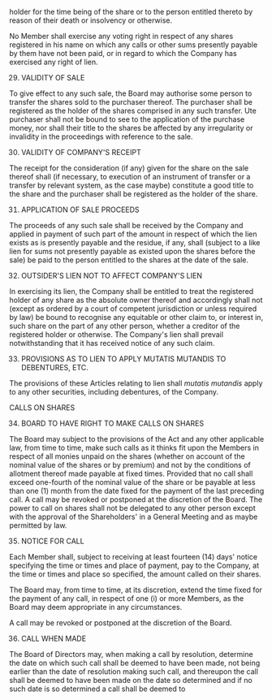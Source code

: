 holder for the time being of the share or to the person entitled thereto by reason of their death or insolvency or otherwise.

No Member shall exercise any voting right in respect of any shares registered in his name on which any calls or other sums presently payable by them have not been paid, or in regard to which the Company has exercised any right of lien.

29. VALIDITY OF SALE

To give effect to any such sale, the Board may authorise some person to transfer the shares sold to the purchaser thereof. The purchaser shall be registered as the holder of the shares comprised in any such transfer. Ute purchaser shall not be bound to see to the application of the purchase money, nor shall their title to the shares be affected by any irregularity or invalidity in the proceedings with reference to the sale.

30. VALIDITY OF COMPANY'S RECEIPT

The receipt for the consideration (if any) given for the share on the sale thereof shall (if necessary, to execution of an instrument of transfer or a transfer by relevant system, as the case maybe) constitute a good title to the share and the purchaser shall be registered as the holder of the share.

31. APPLICATION OF SALE PROCEEDS

The proceeds of any such sale shall be received by the Company and applied in payment of such part of the amount in respect of which the lien exists as is presently payable and the residue, if any, shall (subject to a like lien for sums not presently payable as existed upon the shares before the sale) be paid to the person entitled to the shares at the date of the sale.

32. OUTSIDER'S LIEN NOT TO AFFECT COMPANY'S LIEN

In exercising its lien, the Company shall be entitled to treat the registered holder of any share as the absolute owner thereof and accordingly shall not (except as ordered by a court of competent jurisdiction or unless required by law) be bound to recognise any equitable or other claim to, or interest in, such share on the part of any other person, whether a creditor of the registered holder or otherwise. The Company's lien shall prevail notwithstanding that it has received notice of any such claim.

33. PROVISIONS AS TO LIEN TO APPLY MUTATIS MUTANDIS TO DEBENTURES, ETC.

The provisions of these Articles relating to lien shall *mutatis mutandis* apply to any other securities, including debentures, of the Company.

CALLS ON SHARES

34. BOARD TO HAVE RIGHT TO MAKE CALLS ON SHARES

The Board may subject to the provisions of the Act and any other applicable law, from time to time, make such calls as it thinks fit upon the Members in respect of all monies unpaid on the shares (whether on account of the nominal value of the shares or by premium) and not by the conditions of allotment thereof made payable at fixed times. Provided that no call shall exceed one-fourth of the nominal value of the share or be payable at less than one (1) month from the date fixed for the payment of the last preceding call. A call may be revoked or postponed at the discretion of the Board. The power to call on shares shall not be delegated to any other person except with the approval of the Shareholders' in a General Meeting and as maybe permitted by law.

35. NOTICE FOR CALL

Each Member shall, subject to receiving at least fourteen (14) days' notice specifying the time or times and place of payment, pay to the Company, at the time or times and place so specified, the amount called on their shares.

The Board may, from time to time, at its discretion, extend the time fixed for the payment of any call, in respect of one (i) or more Members, as the Board may deem appropriate in any circumstances.

A call may be revoked or postponed at the discretion of the Board.

36. CALL WHEN MADE

The Board of Directors may, when making a call by resolution, determine the date on which such call shall be deemed to have been made, not being earlier than the date of resolution making such call, and thereupon the call shall be deemed to have been made on the date so determined and if no such date is so determined a call shall be deemed to